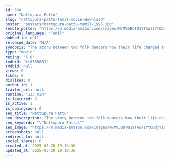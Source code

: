 ```yaml
---
id: 530
name: "Nattupura Pattu"
slug: "nattupura-pattu-tamil-movie-download"
poster: "posters/nattupura-pattu-tamil-1995.jpg"
remote_poster: "https://m.media-amazon.com/images/M/MV5BOTU1YTAwYzYtODdjYi00ZmQzLThmNDItM2U2NzU0YWYyYmYzXkEyXkFqcGdeQXVyMTIzMzYwMDg3._V1_SX300.jpg"
original_language: "Tamil"
dubbed_in: null
released_date: "N/A"
synopsis: "The story between two folk dancers how their life changed after marriage."
type: "movie"
rating: "5.0"
imdbid: "tt0305881"
tmdbid: null
views: 0
likes: 0
dislikes: 0
author_id: 1
trailer_url: null
runtime: "135 min"
is_featured: 0
is_active: 1
is_comingsoon: 0
seo_title: "Nattupura Pattu"
seo_description: "The story between two folk dancers how their life changed after marriage."
seo_keywords: "\"Nattupura Pattu\""
seo_image: "https://m.media-amazon.com/images/M/MV5BOTU1YTAwYzYtODdjYi00ZmQzLThmNDItM2U2NzU0YWYyYmYzXkEyXkFqcGdeQXVyMTIzMzYwMDg3._V1_SX300.jpg"
screenshots: null
redirect_to: null
social_shares: 0
created_at: 2025-03-20 19:19:36
updated_at: 2025-03-20 19:19:36
---
```


